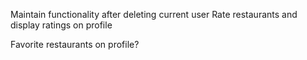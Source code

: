 <!-- To Do -->
Maintain functionality after deleting current user
Rate restaurants and display ratings on profile









<!-- Ideas -->
Favorite restaurants on profile?